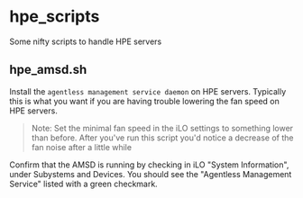 # hpe_scripts

Some nifty scripts to handle HPE servers

## hpe_amsd.sh

Install the `agentless management service daemon` on HPE servers.
Typically this is what you want if you are having trouble lowering the fan speed on HPE servers.

> Note: Set the minimal fan speed in the iLO settings to something lower than before.
> After you've run this script you'd notice a decrease of the fan noise after a little while

Confirm that the AMSD is running by checking in iLO "System Information", under Subystems and Devices.
You should see the "Agentless Management Service" listed with a green checkmark.

